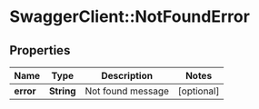 # SwaggerClient::NotFoundError

## Properties
Name | Type | Description | Notes
------------ | ------------- | ------------- | -------------
**error** | **String** | Not found message | [optional] 


